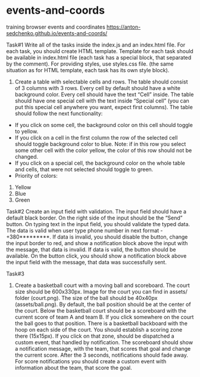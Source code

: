 # events-and-coords
training browser events and coordinates
https://anton-sedchenko.github.io/events-and-coords/

Task#1
Write all of the tasks inside the index.js and an index.html file. For each task, you should create HTML template. Template for each task should be available in index.html file 
(each task has a special block, that separated by the comment). For providing styles, use styles.css file. (the same situation as for HTML template, each task has its own style 
block). 
1.	Create a table with selectable cells and rows. The table should consist of 3 columns with 3 rows. Every cell by default should have a white background color. Every cell should
have the text “Cell” inside. The table should have one special cell with the text inside “Special cell” (you can put this special cell anywhere you want, expect first columns). 
The table should follow the next functionality:
-	If you click on some cell, the background color on this cell should toggle to yellow. 
-	If you click on a cell in the first column the row of the selected cell should toggle background color to blue. Note: if in this row you select some other cell with the color 
yellow, the color of this row should not be changed.
-	If you click on a special cell, the background color on the whole table and cells, that were not selected should toggle to green.
-	Priority of colors: 
1.	Yellow
2.	Blue
3.	Green

Task#2
Create an input field with validation. The input field should have a default black border. On the right side of the input should be the “Send” button. On typing text in the 
input field, you should validate the typed data. The data is valid when user type phone number in next format - +380*********. If data is invalid, you should disable the button, 
change the input border to red, and show a notification block above the input with the message, that data is invalid. If data is valid, the button should be available. On the 
button click, you should show a notification block above the input field with the message, that data was successfully sent.

Task#3
1.	Create a basketball court with a moving ball and scoreboard. The court size should be 600x330px. Image for the court you can find in assets/ folder (court.png). The size 
of the ball should be 40x40px (assets/ball.png). By default, the ball position should be at the center of the court. Below the basketball court should be a scoreboard with 
the current score of team A and team B. If you click somewhere on the court the ball goes to that position. There is a basketball backboard with the hoop on each side of the 
court. You should establish a scoring zone there (15x15px). If you click on that zone, should be dispatched a custom event, that handled by notification. The scoreboard should 
show a notification message, with the team, that scores that goal and change the current score. After the 3 seconds, notifications should fade away. 
For score notifications you should create a custom event with information about the team, that score the goal.
